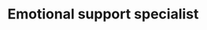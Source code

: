 ---
publish: true
name: Theodore "Theo" Wroofs-evelt
title: Emotional support specialist
picture: Theo_2025.jpg
google-scholar: 
CV:
linkedin: 
twitter:
email: 
---